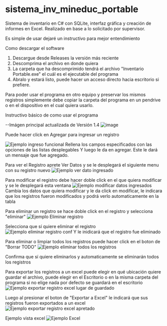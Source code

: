 # sistema_inv_mineduc_portable
Sistema de inventario en C# con SQLite, interfaz gráfica y creación de informes en Excel. Realizado en base a lo solicitado por supervisor.

Es simple de usar dejaré un instructivo para mejor entendimiento

Como descargar el software
1. Descargue desde Releases la versión más reciente
2. Descomprima el archivo en donde quiera
3. La carpeta que ha descomprimido tendrá el archivo "Inventario Portable.exe" el cuál es el ejecutable del programa
4. Abralo y estará listo, puede hacer un acceso directo hacia escritorio si prefiere.

Para poder usar el programa en otro equipo y preservar los mismos registros simplemente debe copiar la carpeta del programa en un pendrive
o en el dispositivo en el cual quiera usarlo.

Instructivo básico de como usar el programa

--Imágen principal actualizada de Versión 1.4
![image](https://user-images.githubusercontent.com/74321905/220172108-8356d4f5-a5c1-4cb4-a866-b196ac595f8a.png)

Puede hacer click en Agregar para ingresar un registro

![Ejemplo ingreso funcional](https://user-images.githubusercontent.com/74321905/218111179-d6eae035-84b7-4f94-a996-f2cfacf0ad3e.PNG)
Rellena los campos especificados con las opciones de las listas desplegables
Y luego le da en agregar. Este le dará un mensaje que fue agregado.

Para ver el Registro aprete Ver Datos y se le desplegará el siguiente menu con su registro nuevo
![Ejemplo ver dato ingresado](https://user-images.githubusercontent.com/74321905/218111398-f4ee2031-0f96-4b68-89ff-05eabb7fcae8.PNG)

Para modificar el registro debe hacer doble click en el que quiera modificar y se le desplegará esta ventana
![Ejemplo modificar datos ingresados](https://user-images.githubusercontent.com/74321905/218111827-f6bfeb3b-3d34-47f3-ac7f-e7ba7dd40ffe.PNG)
Cambia los datos que quiera modificar y le da click en modificar, le indicara que los registros fueron modificados y podrá verlo automaticamente en la tabla

Para eliminar un registro se hace doble click en el registro y selecciona "eliminar"
![Ejemplo Eliminar registro](https://user-images.githubusercontent.com/74321905/218112134-4e570a61-85bd-4d13-bf44-499834e34d20.PNG)

Selecciona que sí quiere eliminar el registro
![Ejemplo eliminar registro conf](https://user-images.githubusercontent.com/74321905/218112212-b04d1ce8-6f44-4952-9f4f-4273a77828b3.PNG)
Y le inidicará que el registro fue eliminado

Para eliminar o limpiar todos los registros puede hacer click en el boton de "Borrar TODO"
![Ejemplo eliminar todos los registros](https://user-images.githubusercontent.com/74321905/218112597-4c458896-bedc-4f68-8b49-6c95dc058492.PNG)

Confirma que sí quiere eliminarlos y automaticamente se eliminarán todos los registros

Para exportar los registros a un excel puede elegir en qué ubicación quiere guardar el archivo, puede elegir en el Escritorio o en la misma carpeta del programa
si no elige nada por defecto se guardará en el escritorio
![Ejemplo exportar registro excel lugar de guardado](https://user-images.githubusercontent.com/74321905/218113117-f23e24ec-ff27-4660-8b4d-5c8f00209814.PNG)

Luego al presionar el boton de "Exportar a Excel" le indicará que sus registros fueron exportados a un excel
![Ejemplo exportar registro excel apretado](https://user-images.githubusercontent.com/74321905/218113240-64df43e8-f141-486b-949a-94d0ce4d0e24.PNG)

Ejemplo vista excel
![Ejemplo Excel](https://user-images.githubusercontent.com/74321905/218114413-8f6fef6c-a994-43d8-9c27-68d27791058b.PNG)
